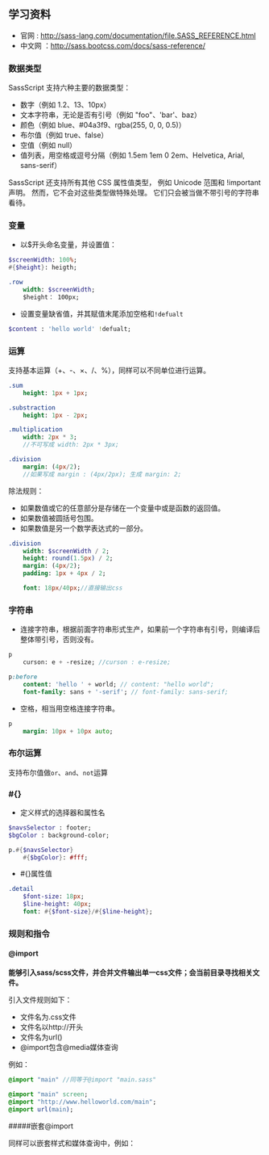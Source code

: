 ## 学习资料

- 官网 : http://sass-lang.com/documentation/file.SASS_REFERENCE.html
- 中文网 ：http://sass.bootcss.com/docs/sass-reference/


### 数据类型

SassScript 支持六种主要的数据类型：

- 数字（例如 1.2、13、10px）
- 文本字符串，无论是否有引号（例如 "foo"、'bar'、baz）
- 颜色（例如 blue、#04a3f9、rgba(255, 0, 0, 0.5)）
- 布尔值（例如 true、false）
- 空值（例如 null）
- 值列表，用空格或逗号分隔（例如 1.5em 1em 0 2em、Helvetica, Arial, sans-serif）

SassScript 还支持所有其他 CSS 属性值类型， 例如 Unicode 范围和 !important 声明。 然而，它不会对这些类型做特殊处理。 它们只会被当做不带引号的字符串看待。

### 变量

- 以$开头命名变量，并设置值： 

```sass
$screenWidth: 100%;
#{$height}: heigth;

.row 
	width: $screenWidth;
	$height： 100px;
```

- 设置变量缺省值，并其赋值末尾添加空格和`!defualt`

```sass
$content : 'hello world' !defualt;
```



### 运算

支持基本运算（+、-、×、/、%），同样可以不同单位进行运算。

```sass
.sum
	height: 1px + 1px;

.substraction
	height: 1px - 2px;

.multiplication
	width: 2px * 3;
	//不可写成 width: 2px * 3px;

.division
	margin: (4px/2);
	//如果写成 margin : (4px/2px); 生成 margin: 2;
```

除法规则：

- 如果数值或它的任意部分是存储在一个变量中或是函数的返回值。
- 如果数值被圆括号包围。
- 如果数值是另一个数学表达式的一部分。

```sass
.division
	width: $screenWidth / 2;
	height: round(1.5px) / 2;
	margin: (4px/2);
	padding: 1px + 4px / 2;

	font: 18px/40px;//直接输出css
```

### 字符串

- 连接字符串，根据前面字符串形式生产，如果前一个字符串有引号，则编译后整体带引号，否则没有。

```sass
p
	curson: e + -resize; //curson : e-resize;

p:before
	content: 'hello ' + world; // content: "hello world";
	font-family: sans + '-serif'; // font-family: sans-serif;
```

- 空格，相当用空格连接字符串。

```sass
p
	margin: 10px + 10px auto;
```

### 布尔运算

支持布尔值做`or`、`and`、`not`运算

### \#{}

- 定义样式的选择器和属性名

```sass
$navsSelector : footer;
$bgColor : background-color;

p.#{$navsSelector}
	#{$bgColor}: #fff;
```

- \#{}属性值

```sass
.detail
	$font-size: 18px;
	$line-height: 40px;
	font: #{$font-size}/#{$line-height};
```

### 规则和指令

#### @import

**能够引入sass/scss文件，并合并文件输出单一css文件；会当前目录寻找相关文件。**

引入文件规则如下：

- 文件名为.css文件
- 文件名以http://开头
- 文件名为url()
- @import包含@media媒体查询

例如：

```sass
@import "main" //同等于@import "main.sass"

@import "main" screen;
@import "http://www.helloworld.com/main";
@import url(main);
```

#####嵌套@import

同样可以嵌套样式和媒体查询中，例如：


